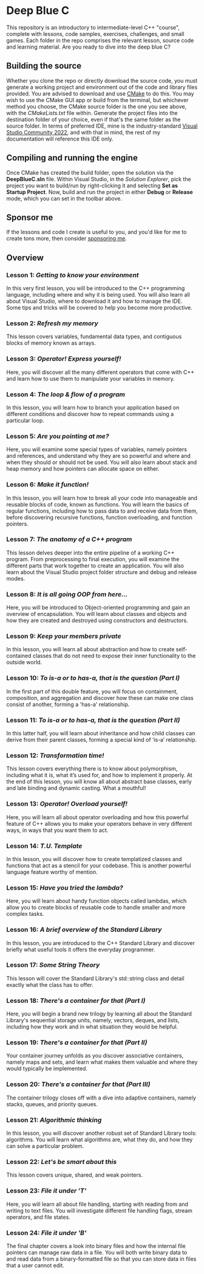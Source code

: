 # Deep Blue C
This repository is an introductory to intermediate-level C++ "course", complete with lessons, code samples, exercises, challenges, and small games. Each folder in the repo comprises the relevant lesson, source code and learning material. Are you ready to dive into the deep blue C?  

## Building the source
Whether you clone the repo or directly download the source code, you must generate a working project and environment out of the code and library files provided. You are advised to download and use [CMake](https://cmake.org) to do this. You may wish to use the CMake GUI app or build from the terminal, but whichever method you choose, the CMake source folder is the one you see above, with the _CMakeLists.txt_ file within. Generate the project files into the destination folder of your choice, even if that's the same folder as the source folder. In terms of preferred IDE, mine is the industry-standard [Visual Studio Community 2022](https://visualstudio.microsoft.com/downloads), and with that in mind, the rest of my documentation will reference this IDE only.

## Compiling and running the engine

Once CMake has created the build folder, open the solution via the **DeepBlueC.sln** file. Within Visual Studio, in the _Solution Explorer_, pick the project you want to build/run by right-clicking it and selecting **Set as Startup Project**. Now, build and run the project in either **Debug** or **Release** mode, which you can set in the toolbar above. 

## Sponsor me
If the lessons and code I create is useful to you, and you'd like for me to create tons more, then consider [sponsoring me](https://github.com/sponsors/karsten-vermeulen-dev).

## Overview

### Lesson 1: _Getting to know your environment_
In this very first lesson, you will be introduced to the C++ programming language, including where and why it is being used. You will also learn all about Visual Studio, where to download it and how to manage the IDE. Some tips and tricks will be covered to help you become more productive.

### Lesson 2: _Refresh my memory_
This lesson covers variables, fundamental data types, and contiguous blocks of memory known as arrays.

### Lesson 3: _Operator! Express yourself!_
Here, you will discover all the many different operators that come with C++ and learn how to use them to manipulate your variables in memory.

### Lesson 4: _The loop & flow of a program_
In this lesson, you will learn how to branch your application based on different conditions and discover how to repeat commands using a particular loop.

### Lesson 5: _Are you pointing at me?_
Here, you will examine some special types of variables, namely pointers and references, and understand why they are so powerful and where and when they should or should not be used. You will also learn about stack and heap memory and how pointers can allocate space on either.

### Lesson 6: _Make it function!_
In this lesson, you will learn how to break all your code into manageable and reusable blocks of code, known as functions. You will learn the basics of regular functions, including how to pass data to and receive data from them, before discovering recursive functions, function overloading, and function pointers.

### Lesson 7: _The anatomy of a C++ program_
This lesson delves deeper into the entire pipeline of a working C++ program. From preprocessing to final execution, you will examine the different parts that work together to create an application. You will also learn about the Visual Studio project folder structure and debug and release modes.

### Lesson 8: _It is all going OOP from here..._
Here, you will be introduced to Object-oriented programming and gain an overview of encapsulation. You will learn about classes and objects and how they are created and destroyed using constructors and destructors.

### Lesson 9: _Keep your members private_
In this lesson, you will learn all about abstraction and how to create self-contained classes that do not need to expose their inner functionality to the outside world.

### Lesson 10: _To is-a or to has-a, that is the question (Part I)_
In the first part of this double feature, you will focus on containment, composition, and aggregation and discover how these can make one class consist of another, forming a 'has-a' relationship.

### Lesson 11: _To is-a or to has-a, that is the question (Part II)_
In this latter half, you will learn about inheritance and how child classes can derive from their parent classes, forming a special kind of ‘is-a’ relationship.

### Lesson 12: _Transformation time!_
This lesson covers everything there is to know about polymorphism, including what it is, what it’s used for, and how to implement it properly. At the end of this lesson, you will know all about abstract base classes, early and late binding and dynamic casting. What a mouthful!

### Lesson 13: _Operator! Overload yourself!_
Here, you will learn all about operator overloading and how this powerful feature of C++ allows you to make your operators behave in very different ways, in ways that you want them to act.

### Lesson 14: _T.U. Template_
In this lesson, you will discover how to create templatized classes and functions that act as a stencil for your codebase. This is another powerful language feature worthy of mention.

### Lesson 15: _Have you tried the lambda?_
Here, you will learn about handy function objects called lambdas, which allow you to create blocks of reusable code to handle smaller and more complex tasks.

### Lesson 16: _A brief overview of the Standard Library_
In this lesson, you are introduced to the C++ Standard Library and discover briefly what useful tools it offers the everyday programmer. 

### Lesson 17: _Some String Theory_
This lesson will cover the Standard Library's std::string class and detail exactly what the class has to offer. 

### Lesson 18: _There's a container for that (Part I)_
Here, you will begin a brand new trilogy by learning all about the Standard Library's sequential storage units, namely, vectors, deques, and lists, including how they work and in what situation they would be helpful.

### Lesson 19: _There's a container for that (Part II)_
Your container journey unfolds as you discover associative containers, namely maps and sets, and learn what makes them valuable and where they would typically be implemented.

### Lesson 20: _There's a container for that (Part III)_
The container trilogy closes off with a dive into adaptive containers, namely stacks, queues, and priority queues.

### Lesson 21: _Algorithmic thinking_
In this lesson, you will discover another robust set of Standard Library tools: algorithms. You will learn what algorithms are, what they do, and how they can solve a particular problem.

### Lesson 22: _Let's be smart about this_
This lesson covers unique, shared, and weak pointers.

### Lesson 23: _File it under 'T'_
Here, you will learn all about file handling, starting with reading from and writing to text files. You will investigate different file handling flags, stream operators, and file states.

### Lesson 24: _File it under 'B'_
The final chapter covers a look into binary files and how the internal file pointers can manage raw data in a file. You will both write binary data to and read data from a binary-formatted file so that you can store data in files that a user cannot edit.

